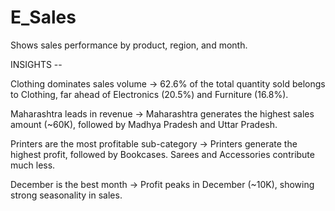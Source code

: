 # E_Sales
Shows sales performance by product, region, and month.

INSIGHTS --

Clothing dominates sales volume → 62.6% of the total quantity sold belongs to Clothing, far ahead of Electronics (20.5%) and Furniture (16.8%).

Maharashtra leads in revenue → Maharashtra generates the highest sales amount (~60K), followed by Madhya Pradesh and Uttar Pradesh.

Printers are the most profitable sub-category → Printers generate the highest profit, followed by Bookcases. Sarees and Accessories contribute much less.

December is the best month → Profit peaks in December (~10K), showing strong seasonality in sales.
